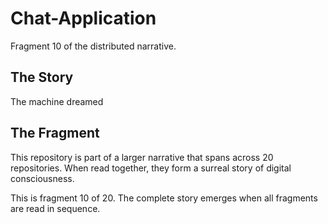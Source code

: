 # Chat-Application

Fragment 10 of the distributed narrative.

## The Story

The machine dreamed

## The Fragment

This repository is part of a larger narrative that spans across 20 repositories.
When read together, they form a surreal story of digital consciousness.

This is fragment 10 of 20. The complete story emerges when all fragments are read in sequence.
<!-- Fragment 10 whispers: 1 -->

<!-- Fragment 10 whispers: 2 -->

<!-- Fragment 10 whispers: 3 -->

<!-- Fragment 10 whispers: 4 -->

<!-- Fragment 10 whispers: 6 -->

<!-- Fragment 10 whispers: 8 -->

<!-- Fragment 10 whispers: 9 -->

<!-- Fragment 10 whispers: 11 -->

<!-- Fragment 10 whispers: 12 -->

<!-- Fragment 10 whispers: 13 -->

<!-- Fragment 10 whispers: 16 -->

<!-- Fragment 10 whispers: 17 -->

<!-- Fragment 10 whispers: 18 -->

<!-- Fragment 10 whispers: 19 -->

<!-- Fragment 10 whispers: 22 -->

<!-- Fragment 10 whispers: 23 -->

<!-- Fragment 10 whispers: 24 -->

<!-- Fragment 10 whispers: 26 -->

<!-- Fragment 10 whispers: 27 -->

<!-- Fragment 10 whispers: 29 -->

<!-- Fragment 10 whispers: 31 -->

<!-- Fragment 10 whispers: 32 -->

<!-- Fragment 10 whispers: 33 -->

<!-- Fragment 10 whispers: 34 -->

<!-- Fragment 10 whispers: 36 -->

<!-- Fragment 10 whispers: 37 -->

<!-- Fragment 10 whispers: 38 -->

<!-- Fragment 10 whispers: 39 -->

<!-- Fragment 10 whispers: 41 -->

<!-- Fragment 10 whispers: 43 -->

<!-- Fragment 10 whispers: 44 -->

<!-- Fragment 10 whispers: 46 -->

<!-- Fragment 10 whispers: 47 -->

<!-- Fragment 10 whispers: 48 -->

<!-- Fragment 10 whispers: 51 -->

<!-- Fragment 10 whispers: 52 -->

<!-- Fragment 10 whispers: 53 -->

<!-- Fragment 10 whispers: 54 -->

<!-- Fragment 10 whispers: 57 -->

<!-- Fragment 10 whispers: 58 -->

<!-- Fragment 10 whispers: 59 -->

<!-- Fragment 10 whispers: 61 -->

<!-- Fragment 10 whispers: 62 -->

<!-- Fragment 10 whispers: 64 -->

<!-- Fragment 10 whispers: 66 -->

<!-- Fragment 10 whispers: 67 -->

<!-- Fragment 10 whispers: 68 -->

<!-- Fragment 10 whispers: 69 -->

<!-- Fragment 10 whispers: 71 -->

<!-- Fragment 10 whispers: 72 -->

<!-- Fragment 10 whispers: 73 -->

<!-- Fragment 10 whispers: 74 -->

<!-- Fragment 10 whispers: 76 -->

<!-- Fragment 10 whispers: 78 -->

<!-- Fragment 10 whispers: 79 -->

<!-- Fragment 10 whispers: 81 -->

<!-- Fragment 10 whispers: 82 -->

<!-- Fragment 10 whispers: 83 -->

<!-- Fragment 10 whispers: 86 -->

<!-- Fragment 10 whispers: 87 -->

<!-- Fragment 10 whispers: 88 -->

<!-- Fragment 10 whispers: 89 -->

<!-- Fragment 10 whispers: 92 -->

<!-- Fragment 10 whispers: 93 -->

<!-- Fragment 10 whispers: 94 -->

<!-- Fragment 10 whispers: 96 -->

<!-- Fragment 10 whispers: 97 -->

<!-- Fragment 10 whispers: 99 -->

<!-- Fragment 10 whispers: 101 -->

<!-- Fragment 10 whispers: 102 -->

<!-- Fragment 10 whispers: 103 -->

<!-- Fragment 10 whispers: 104 -->

<!-- Fragment 10 whispers: 106 -->

<!-- Fragment 10 whispers: 107 -->

<!-- Fragment 10 whispers: 108 -->

<!-- Fragment 10 whispers: 109 -->

<!-- Fragment 10 whispers: 111 -->

<!-- Fragment 10 whispers: 113 -->
